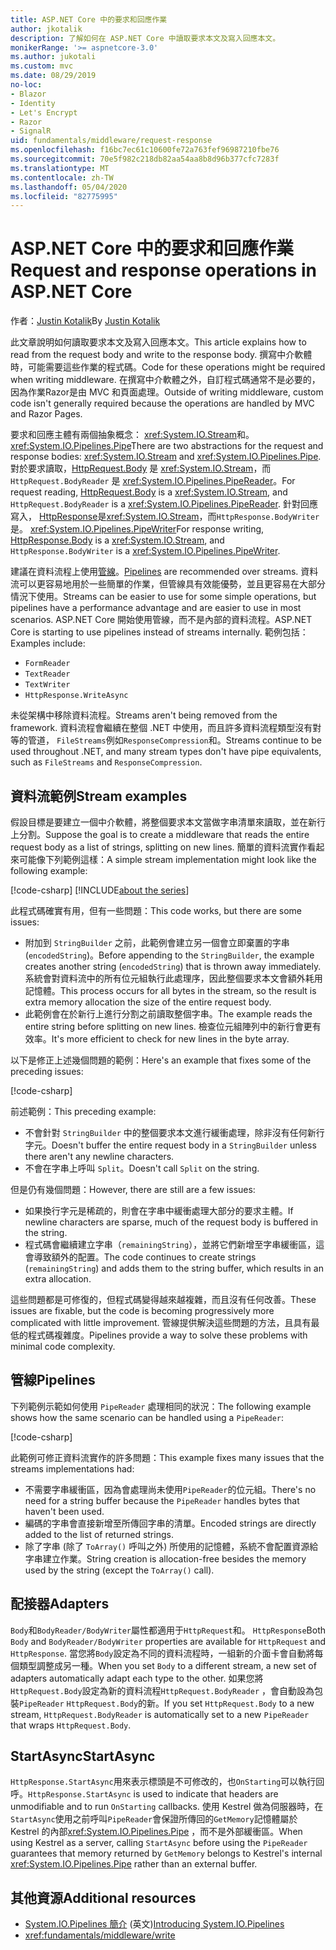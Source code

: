```yaml
---
title: ASP.NET Core 中的要求和回應作業
author: jkotalik
description: 了解如何在 ASP.NET Core 中讀取要求本文及寫入回應本文。
monikerRange: '>= aspnetcore-3.0'
ms.author: jukotali
ms.custom: mvc
ms.date: 08/29/2019
no-loc:
- Blazor
- Identity
- Let's Encrypt
- Razor
- SignalR
uid: fundamentals/middleware/request-response
ms.openlocfilehash: f16bc7ec61c10600fe72a763fef96987210fbe76
ms.sourcegitcommit: 70e5f982c218db82aa54aa8b8d96b377cfc7283f
ms.translationtype: MT
ms.contentlocale: zh-TW
ms.lasthandoff: 05/04/2020
ms.locfileid: "82775995"
---
```

# <a name="request-and-response-operations-in-aspnet-core"></a><span data-ttu-id="3d626-103">ASP.NET Core 中的要求和回應作業</span><span class="sxs-lookup"><span data-stu-id="3d626-103">Request and response operations in ASP.NET Core</span></span>

<span data-ttu-id="3d626-104">作者：[Justin Kotalik](https://github.com/jkotalik)</span><span class="sxs-lookup"><span data-stu-id="3d626-104">By [Justin Kotalik](https://github.com/jkotalik)</span></span>

<span data-ttu-id="3d626-105">此文章說明如何讀取要求本文及寫入回應本文。</span><span class="sxs-lookup"><span data-stu-id="3d626-105">This article explains how to read from the request body and write to the response body.</span></span> <span data-ttu-id="3d626-106">撰寫中介軟體時，可能需要這些作業的程式碼。</span><span class="sxs-lookup"><span data-stu-id="3d626-106">Code for these operations might be required when writing middleware.</span></span> <span data-ttu-id="3d626-107">在撰寫中介軟體之外，自訂程式碼通常不是必要的，因為作業Razor是由 MVC 和頁面處理。</span><span class="sxs-lookup"><span data-stu-id="3d626-107">Outside of writing middleware, custom code isn't generally required because the operations are handled by MVC and Razor Pages.</span></span>

<span data-ttu-id="3d626-108">要求和回應主體有兩個抽象概念： <xref:System.IO.Stream>和。 <xref:System.IO.Pipelines.Pipe></span><span class="sxs-lookup"><span data-stu-id="3d626-108">There are two abstractions for the request and response bodies: <xref:System.IO.Stream> and <xref:System.IO.Pipelines.Pipe>.</span></span> <span data-ttu-id="3d626-109">對於要求讀取，[HttpRequest.Body](xref:Microsoft.AspNetCore.Http.HttpRequest.Body) 是 <xref:System.IO.Stream>，而 `HttpRequest.BodyReader` 是 <xref:System.IO.Pipelines.PipeReader>。</span><span class="sxs-lookup"><span data-stu-id="3d626-109">For request reading, [HttpRequest.Body](xref:Microsoft.AspNetCore.Http.HttpRequest.Body) is a <xref:System.IO.Stream>, and `HttpRequest.BodyReader` is a <xref:System.IO.Pipelines.PipeReader>.</span></span> <span data-ttu-id="3d626-110">針對回應寫入， [HttpResponse](xref:Microsoft.AspNetCore.Http.HttpResponse.Body)是<xref:System.IO.Stream>，而`HttpResponse.BodyWriter`是。 <xref:System.IO.Pipelines.PipeWriter></span><span class="sxs-lookup"><span data-stu-id="3d626-110">For response writing, [HttpResponse.Body](xref:Microsoft.AspNetCore.Http.HttpResponse.Body) is a <xref:System.IO.Stream>, and `HttpResponse.BodyWriter` is a <xref:System.IO.Pipelines.PipeWriter>.</span></span>

<span data-ttu-id="3d626-111">建議在資料流程上使用[管線](/dotnet/standard/io/pipelines)。</span><span class="sxs-lookup"><span data-stu-id="3d626-111">[Pipelines](/dotnet/standard/io/pipelines) are recommended over streams.</span></span> <span data-ttu-id="3d626-112">資料流可以更容易地用於一些簡單的作業，但管線具有效能優勢，並且更容易在大部分情況下使用。</span><span class="sxs-lookup"><span data-stu-id="3d626-112">Streams can be easier to use for some simple operations, but pipelines have a performance advantage and are easier to use in most scenarios.</span></span> <span data-ttu-id="3d626-113">ASP.NET Core 開始使用管線，而不是內部的資料流程。</span><span class="sxs-lookup"><span data-stu-id="3d626-113">ASP.NET Core is starting to use pipelines instead of streams internally.</span></span> <span data-ttu-id="3d626-114">範例包括：</span><span class="sxs-lookup"><span data-stu-id="3d626-114">Examples include:</span></span>

* `FormReader`
* `TextReader`
* `TextWriter`
* `HttpResponse.WriteAsync`

<span data-ttu-id="3d626-115">未從架構中移除資料流程。</span><span class="sxs-lookup"><span data-stu-id="3d626-115">Streams aren't being removed from the framework.</span></span> <span data-ttu-id="3d626-116">資料流程會繼續在整個 .NET 中使用，而且許多資料流程類型沒有對等的管道， `FileStreams`例如`ResponseCompression`和。</span><span class="sxs-lookup"><span data-stu-id="3d626-116">Streams continue to be used throughout .NET, and many stream types don't have pipe equivalents, such as `FileStreams` and `ResponseCompression`.</span></span>

## <a name="stream-examples"></a><span data-ttu-id="3d626-117">資料流範例</span><span class="sxs-lookup"><span data-stu-id="3d626-117">Stream examples</span></span>

<span data-ttu-id="3d626-118">假設目標是要建立一個中介軟體，將整個要求本文當做字串清單來讀取，並在新行上分割。</span><span class="sxs-lookup"><span data-stu-id="3d626-118">Suppose the goal is to create a middleware that reads the entire request body as a list of strings, splitting on new lines.</span></span> <span data-ttu-id="3d626-119">簡單的資料流實作看起來可能像下列範例這樣：</span><span class="sxs-lookup"><span data-stu-id="3d626-119">A simple stream implementation might look like the following example:</span></span>

[!code-csharp[](request-response/samples/3.x/RequestResponseSample/Startup.cs?name=GetListOfStringsFromStream)]
[!INCLUDE[about the series](~/includes/code-comments-loc.md)]

<span data-ttu-id="3d626-120">此程式碼確實有用，但有一些問題：</span><span class="sxs-lookup"><span data-stu-id="3d626-120">This code works, but there are some issues:</span></span>

* <span data-ttu-id="3d626-121">附加到 `StringBuilder` 之前，此範例會建立另一個會立即棄置的字串 (`encodedString`)。</span><span class="sxs-lookup"><span data-stu-id="3d626-121">Before appending to the `StringBuilder`, the example creates another string (`encodedString`) that is thrown away immediately.</span></span> <span data-ttu-id="3d626-122">系統會對資料流中的所有位元組執行此處理序，因此整個要求本文會額外耗用記憶體。</span><span class="sxs-lookup"><span data-stu-id="3d626-122">This process occurs for all bytes in the stream, so the result is extra memory allocation the size of the entire request body.</span></span>
* <span data-ttu-id="3d626-123">此範例會在於新行上進行分割之前讀取整個字串。</span><span class="sxs-lookup"><span data-stu-id="3d626-123">The example reads the entire string before splitting on new lines.</span></span> <span data-ttu-id="3d626-124">檢查位元組陣列中的新行會更有效率。</span><span class="sxs-lookup"><span data-stu-id="3d626-124">It's more efficient to check for new lines in the byte array.</span></span>

<span data-ttu-id="3d626-125">以下是修正上述幾個問題的範例：</span><span class="sxs-lookup"><span data-stu-id="3d626-125">Here's an example that fixes some of the preceding issues:</span></span>

[!code-csharp[](request-response/samples/3.x/RequestResponseSample/Startup.cs?name=GetListOfStringsFromStreamMoreEfficient)]

<span data-ttu-id="3d626-126">前述範例：</span><span class="sxs-lookup"><span data-stu-id="3d626-126">This preceding example:</span></span>

* <span data-ttu-id="3d626-127">不會針對 `StringBuilder` 中的整個要求本文進行緩衝處理，除非沒有任何新行字元。</span><span class="sxs-lookup"><span data-stu-id="3d626-127">Doesn't buffer the entire request body in a `StringBuilder` unless there aren't any newline characters.</span></span>
* <span data-ttu-id="3d626-128">不會在字串上呼叫 `Split`。</span><span class="sxs-lookup"><span data-stu-id="3d626-128">Doesn't call `Split` on the string.</span></span>

<span data-ttu-id="3d626-129">但是仍有幾個問題：</span><span class="sxs-lookup"><span data-stu-id="3d626-129">However, there are still are a few issues:</span></span>

* <span data-ttu-id="3d626-130">如果換行字元是稀疏的，則會在字串中緩衝處理大部分的要求主體。</span><span class="sxs-lookup"><span data-stu-id="3d626-130">If newline characters are sparse, much of the request body is buffered in the string.</span></span>
* <span data-ttu-id="3d626-131">程式碼會繼續建立字串（`remainingString`），並將它們新增至字串緩衝區，這會導致額外的配置。</span><span class="sxs-lookup"><span data-stu-id="3d626-131">The code continues to create strings (`remainingString`) and adds them to the string buffer, which results in an extra allocation.</span></span>

<span data-ttu-id="3d626-132">這些問題都是可修復的，但程式碼變得越來越複雜，而且沒有任何改善。</span><span class="sxs-lookup"><span data-stu-id="3d626-132">These issues are fixable, but the code is becoming progressively more complicated with little improvement.</span></span> <span data-ttu-id="3d626-133">管線提供解決這些問題的方法，且具有最低的程式碼複雜度。</span><span class="sxs-lookup"><span data-stu-id="3d626-133">Pipelines provide a way to solve these problems with minimal code complexity.</span></span>

## <a name="pipelines"></a><span data-ttu-id="3d626-134">管線</span><span class="sxs-lookup"><span data-stu-id="3d626-134">Pipelines</span></span>

<span data-ttu-id="3d626-135">下列範例示範如何使用 `PipeReader` 處理相同的狀況：</span><span class="sxs-lookup"><span data-stu-id="3d626-135">The following example shows how the same scenario can be handled using a `PipeReader`:</span></span>

[!code-csharp[](request-response/samples/3.x/RequestResponseSample/Startup.cs?name=GetListOfStringFromPipe)]

<span data-ttu-id="3d626-136">此範例可修正資料流實作的許多問題：</span><span class="sxs-lookup"><span data-stu-id="3d626-136">This example fixes many issues that the streams implementations had:</span></span>

* <span data-ttu-id="3d626-137">不需要字串緩衝區，因為會處理尚未使用`PipeReader`的位元組。</span><span class="sxs-lookup"><span data-stu-id="3d626-137">There's no need for a string buffer because the `PipeReader` handles bytes that haven't been used.</span></span>
* <span data-ttu-id="3d626-138">編碼的字串會直接新增至所傳回字串的清單。</span><span class="sxs-lookup"><span data-stu-id="3d626-138">Encoded strings are directly added to the list of returned strings.</span></span>
* <span data-ttu-id="3d626-139">除了字串 (除了 `ToArray()` 呼叫之外) 所使用的記憶體，系統不會配置資源給字串建立作業。</span><span class="sxs-lookup"><span data-stu-id="3d626-139">String creation is allocation-free besides the memory used by the string (except the `ToArray()` call).</span></span>

## <a name="adapters"></a><span data-ttu-id="3d626-140">配接器</span><span class="sxs-lookup"><span data-stu-id="3d626-140">Adapters</span></span>

<span data-ttu-id="3d626-141">`Body`和`BodyReader/BodyWriter`屬性都適用于`HttpRequest`和。 `HttpResponse`</span><span class="sxs-lookup"><span data-stu-id="3d626-141">Both `Body` and `BodyReader/BodyWriter` properties are available for `HttpRequest` and `HttpResponse`.</span></span> <span data-ttu-id="3d626-142">當您將`Body`設定為不同的資料流程時，一組新的介面卡會自動將每個類型調整成另一種。</span><span class="sxs-lookup"><span data-stu-id="3d626-142">When you set `Body` to a different stream, a new set of adapters automatically adapt each type to the other.</span></span> <span data-ttu-id="3d626-143">如果您將`HttpRequest.Body`設定為新的資料流程`HttpRequest.BodyReader` ，會自動設為包裝`PipeReader` `HttpRequest.Body`的新。</span><span class="sxs-lookup"><span data-stu-id="3d626-143">If you set `HttpRequest.Body` to a new stream, `HttpRequest.BodyReader` is automatically set to a new `PipeReader` that wraps `HttpRequest.Body`.</span></span>

## <a name="startasync"></a><span data-ttu-id="3d626-144">StartAsync</span><span class="sxs-lookup"><span data-stu-id="3d626-144">StartAsync</span></span>

<span data-ttu-id="3d626-145">`HttpResponse.StartAsync`用來表示標頭是不可修改的，也`OnStarting`可以執行回呼。</span><span class="sxs-lookup"><span data-stu-id="3d626-145">`HttpResponse.StartAsync` is used to indicate that headers are unmodifiable and to run `OnStarting` callbacks.</span></span> <span data-ttu-id="3d626-146">使用 Kestrel 做為伺服器時，在`StartAsync`使用之前呼叫`PipeReader`會保證所傳回的`GetMemory`記憶體屬於 Kestrel 的內部<xref:System.IO.Pipelines.Pipe> ，而不是外部緩衝區。</span><span class="sxs-lookup"><span data-stu-id="3d626-146">When using Kestrel as a server, calling `StartAsync` before using the `PipeReader` guarantees that memory returned by `GetMemory` belongs to Kestrel's internal <xref:System.IO.Pipelines.Pipe> rather than an external buffer.</span></span>

## <a name="additional-resources"></a><span data-ttu-id="3d626-147">其他資源</span><span class="sxs-lookup"><span data-stu-id="3d626-147">Additional resources</span></span>

* <span data-ttu-id="3d626-148">[System.IO.Pipelines 簡介](https://devblogs.microsoft.com/dotnet/system-io-pipelines-high-performance-io-in-net/) \(英文\)</span><span class="sxs-lookup"><span data-stu-id="3d626-148">[Introducing System.IO.Pipelines](https://devblogs.microsoft.com/dotnet/system-io-pipelines-high-performance-io-in-net/)</span></span>
* <xref:fundamentals/middleware/write>
